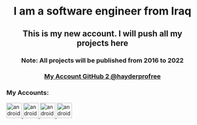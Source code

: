 <h1 align="center">I am a software engineer from Iraq </h1>


<h2 align="center">This is my new account. I will push all my projects here</h2>

<h3 align="center">Note: All projects will be published from 2016 to 2022
 </h3>
 
 <h3 align="center">
 <a align="center" href="https://github.com/hayderprofree" target="_blank" rel="noreferrer">  My Account GitHub 2 @hayderprofree  </a>

 </h3>

<h3 >My Accounts:</h3>
<p align="left"> 
 
  <a href="https://hayder-zaeem.web.app/" target="_blank" rel="noreferrer"> 
  <img src="https://user-images.githubusercontent.com/89451982/193417592-b5c33e7d-3714-4567-9337-0e6b9f8dc5bf.png" alt="android" width="40" height="40"/> 
 </a> 
 
 <a href="https://t.me/hayderzaeem" target="_blank" rel="noreferrer"> 
  <img src="https://user-images.githubusercontent.com/89451982/193417437-c766c05f-f6f4-4242-9e84-550e5ad168b6.png" alt="android" width="40" height="40"/> 
 </a> 
 
  <a href="https://www.linkedin.com/in/hayder-zaeem-065370242/" target="_blank" rel="noreferrer"> 
  <img src="https://user-images.githubusercontent.com/89451982/193417503-0439e00b-937a-43b5-8a47-ea5d91edbff5.png" alt="android" width="40" height="40"/> 
 </a> 
 
  <a href="https://twitter.com/hayderzaeem" target="_blank" rel="noreferrer"> 
  <img src="https://user-images.githubusercontent.com/89451982/193417494-eb8d64c7-391c-463e-a1b1-b8d6fc44cc5e.png" alt="android" width="40" height="40"/> 
 </a> 
 </p>



